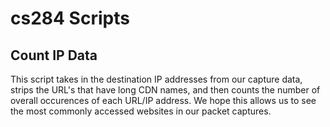 # cs284 Scripts


## Count IP Data
This script takes in the destination IP addresses from our capture data, strips the URL's that have long CDN names, and then counts the number of overall occurences of each URL/IP address. We hope this allows us to see the most commonly accessed websites in our packet captures.
